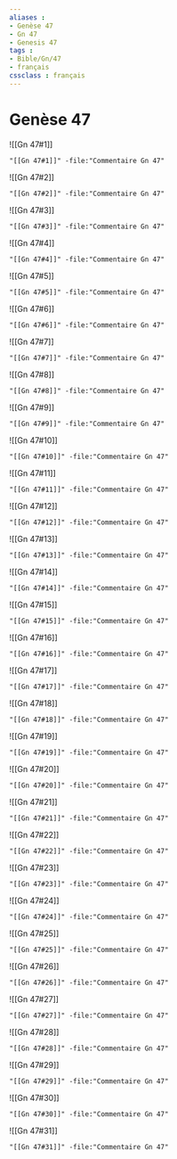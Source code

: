 ```yaml
---
aliases : 
- Genèse 47
- Gn 47
- Genesis 47
tags : 
- Bible/Gn/47
- français
cssclass : français
---
```


# Genèse 47

![[Gn 47#1]]

```query
"[[Gn 47#1]]" -file:"Commentaire Gn 47"
```

![[Gn 47#2]]

```query
"[[Gn 47#2]]" -file:"Commentaire Gn 47"
```

![[Gn 47#3]]

```query
"[[Gn 47#3]]" -file:"Commentaire Gn 47"
```

![[Gn 47#4]]

```query
"[[Gn 47#4]]" -file:"Commentaire Gn 47"
```

![[Gn 47#5]]

```query
"[[Gn 47#5]]" -file:"Commentaire Gn 47"
```

![[Gn 47#6]]

```query
"[[Gn 47#6]]" -file:"Commentaire Gn 47"
```

![[Gn 47#7]]

```query
"[[Gn 47#7]]" -file:"Commentaire Gn 47"
```

![[Gn 47#8]]

```query
"[[Gn 47#8]]" -file:"Commentaire Gn 47"
```

![[Gn 47#9]]

```query
"[[Gn 47#9]]" -file:"Commentaire Gn 47"
```

![[Gn 47#10]]

```query
"[[Gn 47#10]]" -file:"Commentaire Gn 47"
```

![[Gn 47#11]]

```query
"[[Gn 47#11]]" -file:"Commentaire Gn 47"
```

![[Gn 47#12]]

```query
"[[Gn 47#12]]" -file:"Commentaire Gn 47"
```

![[Gn 47#13]]

```query
"[[Gn 47#13]]" -file:"Commentaire Gn 47"
```

![[Gn 47#14]]

```query
"[[Gn 47#14]]" -file:"Commentaire Gn 47"
```

![[Gn 47#15]]

```query
"[[Gn 47#15]]" -file:"Commentaire Gn 47"
```

![[Gn 47#16]]

```query
"[[Gn 47#16]]" -file:"Commentaire Gn 47"
```

![[Gn 47#17]]

```query
"[[Gn 47#17]]" -file:"Commentaire Gn 47"
```

![[Gn 47#18]]

```query
"[[Gn 47#18]]" -file:"Commentaire Gn 47"
```

![[Gn 47#19]]

```query
"[[Gn 47#19]]" -file:"Commentaire Gn 47"
```

![[Gn 47#20]]

```query
"[[Gn 47#20]]" -file:"Commentaire Gn 47"
```

![[Gn 47#21]]

```query
"[[Gn 47#21]]" -file:"Commentaire Gn 47"
```

![[Gn 47#22]]

```query
"[[Gn 47#22]]" -file:"Commentaire Gn 47"
```

![[Gn 47#23]]

```query
"[[Gn 47#23]]" -file:"Commentaire Gn 47"
```

![[Gn 47#24]]

```query
"[[Gn 47#24]]" -file:"Commentaire Gn 47"
```

![[Gn 47#25]]

```query
"[[Gn 47#25]]" -file:"Commentaire Gn 47"
```

![[Gn 47#26]]

```query
"[[Gn 47#26]]" -file:"Commentaire Gn 47"
```

![[Gn 47#27]]

```query
"[[Gn 47#27]]" -file:"Commentaire Gn 47"
```

![[Gn 47#28]]

```query
"[[Gn 47#28]]" -file:"Commentaire Gn 47"
```

![[Gn 47#29]]

```query
"[[Gn 47#29]]" -file:"Commentaire Gn 47"
```

![[Gn 47#30]]

```query
"[[Gn 47#30]]" -file:"Commentaire Gn 47"
```

![[Gn 47#31]]

```query
"[[Gn 47#31]]" -file:"Commentaire Gn 47"
```

